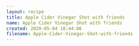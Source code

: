 ```yaml
---
layout: recipe
title: Apple Cider Vinegar Shot with friends
name: Apple Cider Vinegar Shot with friends
created: 2020-05-04 18:44:06
filename: Apple-Cider-Vinegar-Shot-with-friends
---
```

